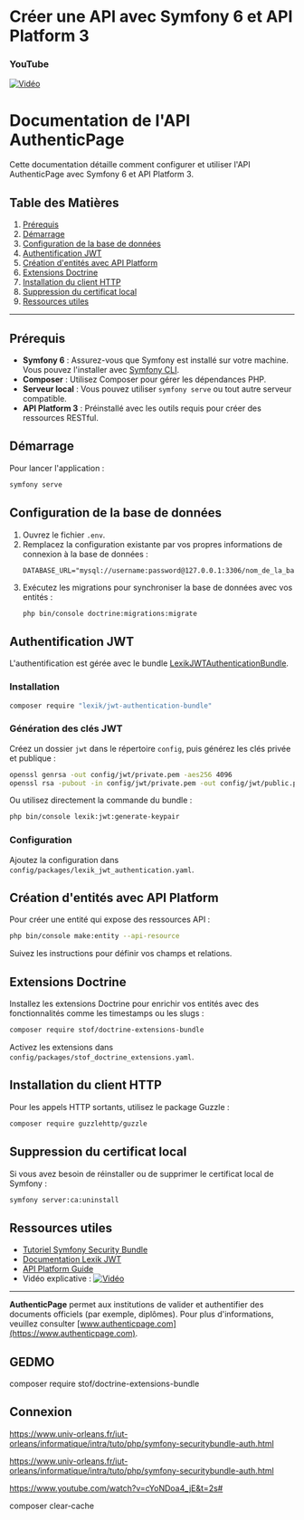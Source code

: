 # Créer une API avec Symfony 6 et API Platform 3
 
### YouTube

[![Vidéo](https://i3.ytimg.com/vi/cYoNDoa4_jE/maxresdefault.jpg)](https://www.youtube.com/watch?v=cYoNDoa4_jE)



# Documentation de l'API AuthenticPage

Cette documentation détaille comment configurer et utiliser l'API AuthenticPage avec Symfony 6 et API Platform 3.

## Table des Matières
1. [Prérequis](#prérequis)
2. [Démarrage](#démarrage)
3. [Configuration de la base de données](#configuration-de-la-base-de-données)
4. [Authentification JWT](#authentification-jwt)
5. [Création d'entités avec API Platform](#creation-dentites-avec-api-platform)
6. [Extensions Doctrine](#extensions-doctrine)
7. [Installation du client HTTP](#installation-du-client-http)
8. [Suppression du certificat local](#suppression-du-certificat-local)
9. [Ressources utiles](#ressources-utiles)

---

## Prérequis
- **Symfony 6** : Assurez-vous que Symfony est installé sur votre machine. Vous pouvez l'installer avec [Symfony CLI](https://symfony.com/download).
- **Composer** : Utilisez Composer pour gérer les dépendances PHP.
- **Serveur local** : Vous pouvez utiliser `symfony serve` ou tout autre serveur compatible.
- **API Platform 3** : Préinstallé avec les outils requis pour créer des ressources RESTful.

## Démarrage
Pour lancer l'application :
```bash
symfony serve
```

## Configuration de la base de données
1. Ouvrez le fichier `.env`.
2. Remplacez la configuration existante par vos propres informations de connexion à la base de données :
   ```env
   DATABASE_URL="mysql://username:password@127.0.0.1:3306/nom_de_la_base"
   ```
3. Exécutez les migrations pour synchroniser la base de données avec vos entités :
   ```bash
   php bin/console doctrine:migrations:migrate
   ```

## Authentification JWT
L'authentification est gérée avec le bundle [LexikJWTAuthenticationBundle](https://github.com/lexik/LexikJWTAuthenticationBundle).

### Installation
```bash
composer require "lexik/jwt-authentication-bundle"
```

### Génération des clés JWT
Créez un dossier `jwt` dans le répertoire `config`, puis générez les clés privée et publique :
```bash
openssl genrsa -out config/jwt/private.pem -aes256 4096
openssl rsa -pubout -in config/jwt/private.pem -out config/jwt/public.pem
```

Ou utilisez directement la commande du bundle :
```bash
php bin/console lexik:jwt:generate-keypair
```

### Configuration
Ajoutez la configuration dans `config/packages/lexik_jwt_authentication.yaml`.

## Création d'entités avec API Platform
Pour créer une entité qui expose des ressources API :
```bash
php bin/console make:entity --api-resource
```
Suivez les instructions pour définir vos champs et relations.

## Extensions Doctrine
Installez les extensions Doctrine pour enrichir vos entités avec des fonctionnalités comme les timestamps ou les slugs :
```bash
composer require stof/doctrine-extensions-bundle
```
Activez les extensions dans `config/packages/stof_doctrine_extensions.yaml`.

## Installation du client HTTP
Pour les appels HTTP sortants, utilisez le package Guzzle :
```bash
composer require guzzlehttp/guzzle
```

## Suppression du certificat local
Si vous avez besoin de réinstaller ou de supprimer le certificat local de Symfony :
```bash
symfony server:ca:uninstall
```

## Ressources utiles
- [Tutoriel Symfony Security Bundle](https://www.univ-orleans.fr/iut-orleans/informatique/intra/tuto/php/symfony-securitybundle-auth.html)
- [Documentation Lexik JWT](https://github.com/lexik/LexikJWTAuthenticationBundle/blob/2.x/Resources/doc/index.rst#id15)
- [API Platform Guide](https://api-platform.com/docs/distribution)
- Vidéo explicative : [![Vidéo](https://i3.ytimg.com/vi/cYoNDoa4_jE/maxresdefault.jpg)](https://www.youtube.com/watch?v=cYoNDoa4_jE)

---

**AuthenticPage** permet aux institutions de valider et authentifier des documents officiels (par exemple, diplômes). Pour plus d'informations, veuillez consulter [www.authenticpage.com](https://www.authenticpage.com).




## GEDMO

composer require stof/doctrine-extensions-bundle

## Connexion 
https://www.univ-orleans.fr/iut-orleans/informatique/intra/tuto/php/symfony-securitybundle-auth.html



https://www.univ-orleans.fr/iut-orleans/informatique/intra/tuto/php/symfony-securitybundle-auth.html


https://www.youtube.com/watch?v=cYoNDoa4_jE&t=2s#




composer clear-cache

